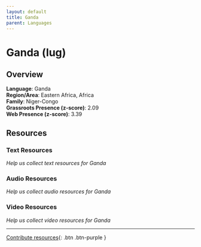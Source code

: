 ```yaml
---
layout: default
title: Ganda
parent: Languages
---
```


# Ganda (lug)

## Overview

**Language**: Ganda  
**Region/Area**: Eastern Africa, Africa  
**Family**: Niger-Congo  
**Grassroots Presence (z-score)**: 2.09  
**Web Presence (z-score)**: 3.39  

## Resources

### Text Resources
*Help us collect text resources for Ganda*

### Audio Resources
*Help us collect audio resources for Ganda*

### Video Resources
*Help us collect video resources for Ganda*

---

[Contribute resources](https://forms.office.com/e/1SfLJx3u1r){: .btn .btn-purple }
